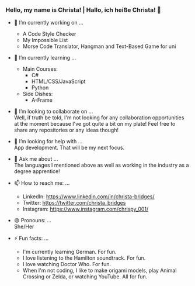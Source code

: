 ### Hello, my name is Christa! | Hallo, ich heiße Christa! 👋

<!--
**cBridges851/cBridges851** is a ✨ _special_ ✨ repository because its `README.md` (this file) appears on your GitHub profile.-->

- 🔭 I’m currently working on ...  
  - A Code Style Checker
  - My Impossible List
  - Morse Code Translator, Hangman and Text-Based Game for uni
- 🌱 I’m currently learning ...  
   - Main Courses:  
        - C#  
        - HTML/CSS/JavaScript
        - Python
   - Side Dishes:  
        - A-Frame

- 👯 I’m looking to collaborate on ...  
Well, if truth be told, I'm not looking for any collaboration opportunities at the moment because I've got quite a bit on my plate! Feel free to share any repositories or any ideas though!
- 🤔 I’m looking for help with ...  
App development. That will be my next focus.
- 💬 Ask me about ...  
The languages I mentioned above as well as working in the industry as a degree apprentice!
- 📫 How to reach me: ...  
  - LinkedIn: https://www.linkedin.com/in/christa-bridges/
  - Twitter: https://twitter.com/christa_bridges
  - Instagram: https://www.instagram.com/chrispy_001/
- 😄 Pronouns: ...  
She/Her
- ⚡ Fun facts: ...
  - I'm currently learning German. For fun.
  - I love listening to the Hamilton soundtrack. For fun.
  - I love watching Doctor Who. For fun.
  - When I'm not coding, I like to make origami models, play Animal Crossing or Zelda, or watching YouTube. All for fun.
